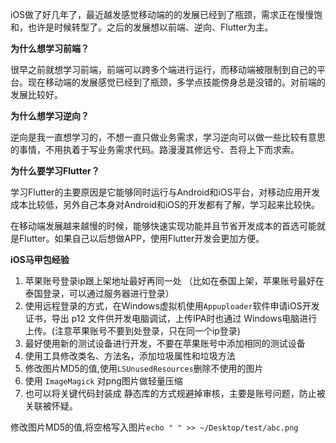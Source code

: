 iOS做了好几年了，最近越发感觉移动端的的发展已经到了瓶颈，需求正在慢慢饱和，也许是时候转型了。之后的发展想以前端、逆向、Flutter为主。

**为什么想学习前端？**

很早之前就想学习前端，前端可以跨多个端进行运行，而移动端被限制到自己的平台。现在移动端的发展感觉已经到了瓶颈，多学点技能傍身总是没错的。对前端的发展比较好。

**为什么想学习逆向？**

逆向是我一直想学习的，不想一直只做业务需求，学习逆向可以做一些比较有意思的事情，不用执着于写业务需求代码。路漫漫其修远兮、吾将上下而求索。

**为什么要学习Flutter？**

学习Flutter的主要原因是它能够同时运行与Android和iOS平台，对移动应用开发成本比较低，另外自己本身对Android和iOS的开发都有了解，学习起来比较快。

在移动端发展越来越慢的时候，能够快速实现功能并且节省开发成本的首选可能就是Flutter。如果自己以后想做APP，使用Flutter开发会更加方便。

**iOS马甲包经验**
1. 苹果账号登录ip跟上架地址最好再同一处 （比如在泰国上架，苹果账号最好在泰国登录，可以通过服务器进行登录）
2. 使用远程登录的方式，在Windows虚拟机使用`Appuploader`软件申请iOS开发证书，导出 p12 文件供开发电脑调试，上传IPA时也通过 Windows电脑进行上传。(注意苹果账号不要到处登录，只在同一个ip登录)
3. 最好使用新的测试设备进行开发，不要在苹果账号中添加相同的测试设备
4. 使用工具修改类名、方法名，添加垃圾属性和垃圾方法
5. 修改图片MD5的值,使用`LSUnusedResources`删除不使用的图片
6. 使用 `ImageMagick` 对png图片做轻量压缩
7. 也可以将关键代码封装成 静态库的方式规避掉审核，主要是账号问题，防止被关联被怀疑。

修改图片MD5的值,将空格写入图片`echo " " >> ~/Desktop/test/abc.png`